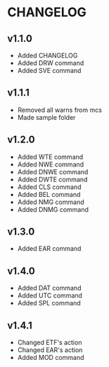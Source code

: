 # CHANGELOG

## v1.1.0
 - Added CHANGELOG
 - Added DRW command
 - Added SVE command
## v1.1.1
 - Removed all warns from mcs
 - Made sample folder
## v1.2.0
 - Added WTE command
 - Added NWE command
 - Added DNWE command
 - Added DWTE command
 - Added CLS command
 - Added BEL command
 - Added NMG command
 - Added DNMG command
## v1.3.0
 - Added EAR command
## v1.4.0
 - Added DAT command
 - Added UTC command
 - Added SPL command
## v1.4.1
 - Changed ETF's action
 - Changed EAR's action
 - Added MOD command